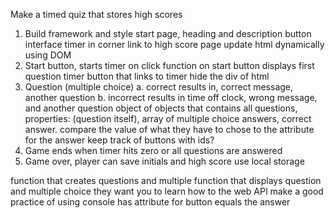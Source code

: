 Make a timed quiz that stores high scores
1. Build framework and style
    start page, 
        heading and description 
    button interface
    timer in corner
    link to high score page
    update html dynamically using DOM 
2. Start button, starts timer
    on click function on start button 
    displays first question 
    timer
    button that links to timer 
    hide the div of html  
3. Question (multiple choice)
    a. correct results in, correct message, another question 
    b. incorrect results in time off clock, wrong message, and another question 
    object of objects that contains all questions, properties: (question itself), array of multiple choice answers, correct answer. 
    compare the value of what they have to chose to the attribute for the answer 
    <!-- multiple buttons with on clicks that lead to if statements abt. boolean values -->
    keep track of buttons with ids? 
4. Game ends when timer hits zero or all questions are answered
5. Game over, player can save initials and high score 
    use local storage

function that creates questions and multiple 
function that displays question and multiple choice 
they want you to learn how to the web API 
make a good practice of using console
has attribute for button equals the answer 

